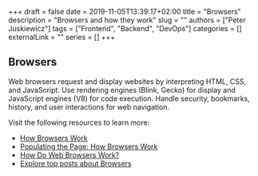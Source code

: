 +++ 
draft = false
date = 2019-11-05T13:39:17+02:00
title = "Browsers"
description = "Browsers and how they work"
slug = ""
authors = ["Peter Juskiewicz"]
tags = ["Frontend", "Backend", "DevOps"]
categories = []
externalLink = ""
series = []
+++

## Browsers

Web browsers request and display websites by interpreting HTML, CSS, and JavaScript. Use rendering engines (Blink, Gecko) for display and JavaScript engines (V8) for code execution. Handle security, bookmarks, history, and user interactions for web navigation.

Visit the following resources to learn more:

- [How Browsers Work](https://www.ramotion.com/blog/what-is-web-browser/)
- [Populating the Page: How Browsers Work](https://developer.mozilla.org/en-US/docs/Web/Performance/How_browsers_work)
- [How Do Web Browsers Work?](https://www.youtube.com/watch?v=5rLFYtXHo9s)
- [Explore top posts about Browsers](https://app.daily.dev/tags/browsers?ref=roadmapsh)
